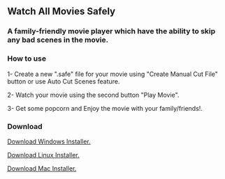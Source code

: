 ## Watch All Movies Safely
### A family-friendly movie player which have the ability to skip any bad scenes in the movie.



### How to use

1- Create a new ".safe" file for your movie using "Create Manual Cut File" button or use Auto Cut Scenes feature.

2- Watch your movie using the second button "Play Movie".

3- Get some popcorn and Enjoy the movie with your family/friends!.

### Download
[Download Windows Installer.](https://github.com/omarrhanyy/safe-movie-player/raw/master/dist/Safe%20Movie%20Player%20Setup%201.0.1.exe)

[Download Linux Installer.](https://github.com/omarrhanyy/safe-movie-player/raw/master/dist/Safe%20Movie%20Player-1.0.1.AppImage)

[Download Mac Installer.](https://github.com/omarrhanyy/safe-movie-player/raw/master/dist/Safe%20Movie%20Player-1.0.1-mac.zip)
